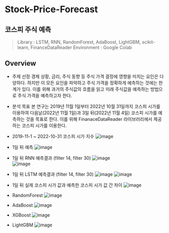 # Stock-Price-Forecast
## 코스피 주식 예측
> Library : LSTM, RNN, RandomForest, AdaBoost, LightGBM, scikit-learn, FinanceDataReader
> Environment : Google Colab
## Overview
* 주제 선정
경제 상황, 금리, 주식 동향 등 주식 가격 결정에 영향을 미치는 요인은 다양하다. 하지만 이 모든 요인을 파악하고 주식 가격을 정확하게 예측하는 것에는 한계가 있다. 이를 위해 과거의 주식값의 흐름을 읽고 미래 주식값을 예측하는 방법으로 주식 가격을 예측하고자 한다.

* 분석 목표
본 연구는 2019년 11월 1일부터 2022년 10월 31일까지 코스피 시가를 이용하여 다음날(2022년 11월 1일)과 3일 뒤(2022년 11월 4일) 코스피 시가를 예측하는 것을 목표로 한다. 이를 위해 FinanaceDataReader 라이브러리에서 제공하는 코스피 시가를 이용한다.

* 2019-11-1 ~ 2022-10-31 코스피 시가 지수
![image](https://user-images.githubusercontent.com/71176581/205049894-89f33705-9f19-4a87-a523-b80842ce41bb.png)

* 1일 뒤 예측
![image](https://user-images.githubusercontent.com/71176581/205050843-bd3ee73d-fb8f-469d-8dc9-6a95e6ea86b2.png)

* 1일 뒤 RNN 예측결과 (filter 14, filter 30)
![image](https://user-images.githubusercontent.com/71176581/205050073-d1299d96-09b4-4075-a03c-8c57d5144f37.png)  
![image](https://user-images.githubusercontent.com/71176581/205051347-11b1c23d-9dbf-47b8-a2c9-498d8aafba8a.png)

* 1일 뒤 LSTM 예측결과 (filter 14, filter 30)
![image](https://user-images.githubusercontent.com/71176581/205051479-1e201daf-d489-4045-a0bc-37b4b7d12256.png)
![image](https://user-images.githubusercontent.com/71176581/205051494-3ac72efd-6f88-4f61-9d2b-7c1b045f2ff8.png)

* 1일 뒤 실제 코스피 시가 값과 예측한 코스피 시가 값 간 차이
![image](https://user-images.githubusercontent.com/71176581/205052274-a819cee0-fd6f-4d0a-b520-6c612194bdb2.png)

* RandomForest
![image](https://user-images.githubusercontent.com/71176581/205057623-5c03089a-4bb1-40d8-b404-35537f58d241.png)
* AdaBoost
![image](https://user-images.githubusercontent.com/71176581/205057752-a73dc33e-18f9-4e5e-86c0-99eab02cdd75.png)
* XGBoost
![image](https://user-images.githubusercontent.com/71176581/205057767-f54340d2-f7b0-471b-bfe8-6675c57ade98.png)
* LightGBM
![image](https://user-images.githubusercontent.com/71176581/205057808-54e31d16-252d-462f-9969-ac6ade00658c.png)
